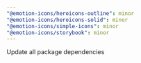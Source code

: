 ```yaml
---
"@emotion-icons/heroicons-outline": minor
"@emotion-icons/heroicons-solid": minor
"@emotion-icons/simple-icons": minor
"@emotion-icons/storybook": minor
---
```


Update all package dependencies
